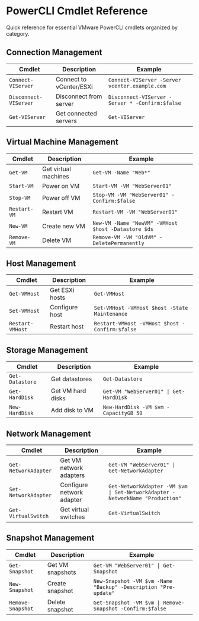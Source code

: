 # PowerCLI Cmdlet Reference

Quick reference for essential VMware PowerCLI cmdlets organized by category.

## Connection Management

| Cmdlet | Description | Example |
|--------|-------------|---------|
| `Connect-VIServer` | Connect to vCenter/ESXi | `Connect-VIServer -Server vcenter.example.com` |
| `Disconnect-VIServer` | Disconnect from server | `Disconnect-VIServer -Server * -Confirm:$false` |
| `Get-VIServer` | Get connected servers | `Get-VIServer` |

## Virtual Machine Management

| Cmdlet | Description | Example |
|--------|-------------|---------|
| `Get-VM` | Get virtual machines | `Get-VM -Name "Web*"` |
| `Start-VM` | Power on VM | `Start-VM -VM "WebServer01"` |
| `Stop-VM` | Power off VM | `Stop-VM -VM "WebServer01" -Confirm:$false` |
| `Restart-VM` | Restart VM | `Restart-VM -VM "WebServer01"` |
| `New-VM` | Create new VM | `New-VM -Name "NewVM" -VMHost $host -Datastore $ds` |
| `Remove-VM` | Delete VM | `Remove-VM -VM "OldVM" -DeletePermanently` |

## Host Management

| Cmdlet | Description | Example |
|--------|-------------|---------|
| `Get-VMHost` | Get ESXi hosts | `Get-VMHost` |
| `Set-VMHost` | Configure host | `Set-VMHost -VMHost $host -State Maintenance` |
| `Restart-VMHost` | Restart host | `Restart-VMHost -VMHost $host -Confirm:$false` |

## Storage Management

| Cmdlet | Description | Example |
|--------|-------------|---------|
| `Get-Datastore` | Get datastores | `Get-Datastore` |
| `Get-HardDisk` | Get VM hard disks | `Get-VM "WebServer01" \| Get-HardDisk` |
| `New-HardDisk` | Add disk to VM | `New-HardDisk -VM $vm -CapacityGB 50` |

## Network Management

| Cmdlet | Description | Example |
|--------|-------------|---------|
| `Get-NetworkAdapter` | Get VM network adapters | `Get-VM "WebServer01" \| Get-NetworkAdapter` |
| `Set-NetworkAdapter` | Configure network adapter | `Get-NetworkAdapter -VM $vm \| Set-NetworkAdapter -NetworkName "Production"` |
| `Get-VirtualSwitch` | Get virtual switches | `Get-VirtualSwitch` |

## Snapshot Management

| Cmdlet | Description | Example |
|--------|-------------|---------|
| `Get-Snapshot` | Get VM snapshots | `Get-VM "WebServer01" \| Get-Snapshot` |
| `New-Snapshot` | Create snapshot | `New-Snapshot -VM $vm -Name "Backup" -Description "Pre-update"` |
| `Remove-Snapshot` | Delete snapshot | `Get-Snapshot -VM $vm \| Remove-Snapshot -Confirm:$false` |